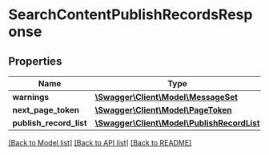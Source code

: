 # SearchContentPublishRecordsResponse

## Properties
Name | Type | Description | Notes
------------ | ------------- | ------------- | -------------
**warnings** | [**\Swagger\Client\Model\MessageSet**](MessageSet.md) |  | [optional] 
**next_page_token** | [**\Swagger\Client\Model\PageToken**](PageToken.md) |  | [optional] 
**publish_record_list** | [**\Swagger\Client\Model\PublishRecordList**](PublishRecordList.md) |  | 

[[Back to Model list]](../README.md#documentation-for-models) [[Back to API list]](../README.md#documentation-for-api-endpoints) [[Back to README]](../README.md)


